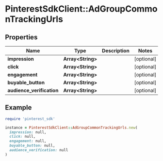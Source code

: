 # PinterestSdkClient::AdGroupCommonTrackingUrls

## Properties

| Name | Type | Description | Notes |
| ---- | ---- | ----------- | ----- |
| **impression** | **Array&lt;String&gt;** |  | [optional] |
| **click** | **Array&lt;String&gt;** |  | [optional] |
| **engagement** | **Array&lt;String&gt;** |  | [optional] |
| **buyable_button** | **Array&lt;String&gt;** |  | [optional] |
| **audience_verification** | **Array&lt;String&gt;** |  | [optional] |

## Example

```ruby
require 'pinterest_sdk'

instance = PinterestSdkClient::AdGroupCommonTrackingUrls.new(
  impression: null,
  click: null,
  engagement: null,
  buyable_button: null,
  audience_verification: null
)
```

